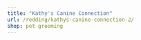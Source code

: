 ```yaml
---
title: "Kathy's Canine Connection"
url: /redding/kathys-canine-connection-2/
shop: pet grooming
---
```

